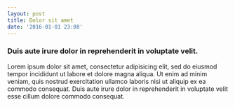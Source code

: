 ```yaml
---
layout: post
title: Dolor sit amet
date: '2016-01-01 23:08'
---
```


### Duis aute irure dolor in reprehenderit in voluptate velit.
Lorem ipsum dolor sit amet, consectetur adipisicing elit, sed do eiusmod tempor incididunt ut labore et dolore magna aliqua. Ut enim ad minim veniam, quis nostrud exercitation ullamco laboris nisi ut aliquip ex ea commodo consequat. Duis aute irure dolor in reprehenderit in voluptate velit esse cillum dolore commodo consequat.

